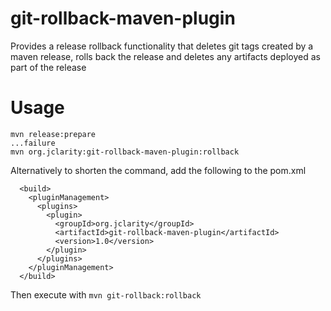 git-rollback-maven-plugin
=========================

Provides a release rollback functionality that deletes git tags created by a maven release, rolls back the release and deletes any artifacts deployed as part of the release

Usage
=====

```
mvn release:prepare
...failure
mvn org.jclarity:git-rollback-maven-plugin:rollback
```

Alternatively to shorten the command, add the following to the pom.xml

```
  <build>
    <pluginManagement>
      <plugins>
        <plugin>
          <groupId>org.jclarity</groupId>
          <artifactId>git-rollback-maven-plugin</artifactId>
          <version>1.0</version>
        </plugin>
      </plugins>
    </pluginManagement>
  </build>
```

Then execute with `mvn git-rollback:rollback`
